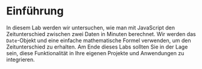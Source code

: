 # Einführung

In diesem Lab werden wir untersuchen, wie man mit JavaScript den Zeitunterschied zwischen zwei Daten in Minuten berechnet. Wir werden das `Date`-Objekt und eine einfache mathematische Formel verwenden, um den Zeitunterschied zu erhalten. Am Ende dieses Labs sollten Sie in der Lage sein, diese Funktionalität in Ihre eigenen Projekte und Anwendungen zu integrieren.
